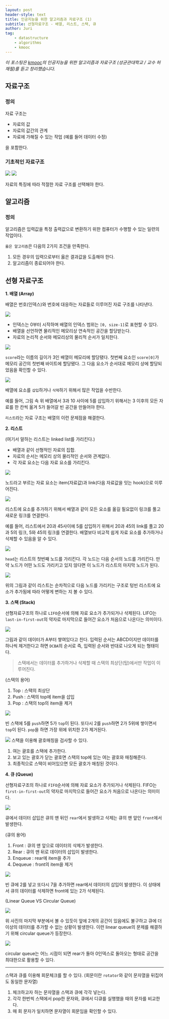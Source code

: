 ```yaml
---
layout: post
header-style: text
title: 인공지능을 위한 알고리즘과 자료구조 (1)
subtitle: 선형자료구조 - 배열, 리스트, 스택, 큐
author: Juri
tag:
    - datastructure
    - algorithms
    - kmooc
---
```


<i>이 포스팅은 [kmooc](kmooc.kr)의 인공지능을 위한 알고리즘과 자료구조 (성균관대학교 / 교수 허재필)를 듣고 정리했습니다.</i>

## 자료구조

### 정의

자료 구조는

-   자료의 값
-   자료의 값간의 관계
-   자료에 가해질 수 있는 작업 (예를 들어 데이터 수정)

을 포함한다.

### 기초적인 자료구조

![](/img/in-post/data-structure.png)
![](/img/in-post/data-structure2.png)

자료의 특징에 따라 적절한 자료 구조를 선택해야 한다.

## 알고리즘

### 정의

알고리즘은 입력값을 특정 출력값으로 변환하기 위한 컴퓨터가 수행할 수 있는 일련의 작업이다.

`옳은 알고리즘`은 다음의 2가지 조건을 만족한다.

1. 모든 경우의 입력으로부터 옳은 결과값을 도출해야 한다.
2. 알고리즘이 종료되어야 한다.

## 선형 자료구조

**1. 배열 (Array)**

배열은 번호(인덱스)와 번호에 대응하는 자료들로 이루어진 자료 구조를 나타낸다.

![](/img/in-post/array1.png)

-   인덱스는 0부터 시작하며 배열의 인덱스 범위는 `[0, size-1]`로 표현할 수 있다.
-   배열을 선언하면 물리적인 메모리상 연속적인 공간을 할당받는다.
-   자료의 논리적 순서와 메모리상의 물리적 순서가 일치한다.

![](/img/in-post/array2.png)

`score`라는 이름의 길이가 3인 배열이 메모리에 할당됐다. 첫번째 요소인 `score[0]`가 메모리 공간의 첫번째 바이트에 할당됐다. 그 다음 요소가 순서대로 메모리 상에 할당되었음을 확인할 수 있다.

![](/img/in-post/array3.png)

배열에 요소를 `삽입`하거나 `삭제`하기 위해서 많은 작업을 수반한다.

예를 들어, 그림 속 위 배열에서 3과 10 사이에 5를 삽입하기 위해서는 3 이후의 모든 자료를 한 칸씩 옮겨 5가 들어갈 빈 공간을 만들어야 한다.

`리스트`라는 자료 구조는 배열의 이런 문제점을 해결한다.

**2. 리스트**

(여기서 말하는 리스트는 linked list를 가리킨다.)

-   배열과 같이 선형적인 자료의 집합.
-   자료의 순서는 메모리 상의 물리적인 순서와 관계없다.
-   각 자료 요소는 다음 자료 요소를 가리킨다.

![](/img/in-post/list1.png)

노드라고 부르는 자료 요소는 item(자료값)과 link(다음 자료값을 잇는 hook)으로 이루어진다.

![](/img/in-post/list2.png)

리스트에 요소를 추가하기 위해서 배열과 같이 모든 요소를 옮길 필요없이 링크를 풀고 새로운 링크를 연결한다.

예를 들어, 리스트에서 20과 45사이에 5를 삽입하기 위해서 20과 45의 link를 풀고 20과 5의 링크, 5와 45의 링크를 연결한다. 배열보다 비교적 쉽게 자료 요소를 추가하거나 삭제할 수 있음을 알 수 있다.

![](/img/in-post/list3.png)

`head`는 리스트의 첫번째 노드를 가리킨다. 각 노드는 다음 순서의 노드를 가리킨다. 만약 노드가 어떤 노드도 가리키고 있지 않다면 이 노드가 리스트의 마지막 노드가 된다.

![](/img/in-post/list4.png)

위의 그림과 같이 리스트는 순차적으로 다음 노드를 가리키는 구조로 텅빈 리스트에 요소가 추가됨에 따라 어떻게 변하는 지 볼 수 있다.

**3. 스택 (Stack)**

선형자료구조의 하나로 `LIFO`순서에 의해 자료 요소가 추가되거나 삭제된다. LIFO는 `last-in-first-out`의 약자로 마지막으로 들어간 요소가 처음으로 나온다는 의미이다.

![](/img/in-post/stack1.png)

그림과 같이 데이터가 A부터 쌓여있다고 친다. 입력된 순서는 ABCD이지만 데이터를 하나씩 제거한다고 하면 `DCBA`의 순서로 즉, 입력된 순서와 반대로 나오게 되는 형태이다.

> 스택에서는 데이터를 추가하거나 삭제할 때 스택의 최상단(탑)에서만 작업이 이루어진다.

(스택의 용어)

1. Top : 스택의 최상단
2. Push : 스택의 top에 item을 삽입
3. Pop : 스택의 top의 item을 제거

![](/img/in-post/stack2.png)

빈 스택에 5를 `push`하면 5가 `top`이 된다. 또다시 2를 `push`하면 2가 5위에 쌓이면서 `top`이 된다. `pop`을 하면 가장 위에 위치한 2가 제거된다.

![](/img/in-post/stack3.png)
스택을 이용해 괄호매칭을 검사할 수 있다.

1. 여는 괄호를 스택에 추가한다.
2. 보고 있는 괄호가 닫는 괄호면 스택의 top에 있는 여는 괄호와 매칭해준다.
3. 최종적으로 스택이 비어있으면 모든 괄호가 매칭된 것이다.

**4. 큐 (Queue)**

선형자료구조의 하나로 `FIFO`순서에 의해 자료 요소가 추가되거나 삭제된다. FIFO는 `first-in-first-out`의 약자로 마지막으로 들어간 요소가 처음으로 나온다는 의미이다.

![](/img/in-post/queue1.png)

큐에서 데이터 삽입은 큐의 맨 뒤인 `rear`에서 발생하고 삭제는 큐의 맨 앞인 `front`에서 발생한다.

(큐의 용어)

1. Front : 큐의 맨 앞으로 데이터의 삭제가 발생한다.
2. Rear : 큐의 맨 뒤로 데이터의 삽입이 발생한다.
3. Enqueue : rear에 item을 추가
4. Dequeue : front의 item을 제거

![](/img/in-post/queue2.png)

빈 큐에 2를 넣고 또다시 7을 추가하면 rear에서 데이터의 삽입이 발생한다. 이 상태에서 큐의 데이터를 삭제하면 front에 있는 2가 삭제된다.

(Linear Queue VS Circular Queue)

![](/img/in-post/queue3.png)

위 사진의 마지막 부분에서 볼 수 있듯이 앞에 2개의 공간이 있음에도 불구하고 큐에 더이상의 데이터를 추가할 수 없는 상황이 발생한다. 이런 linear queue의 문제를 해결하기 위해 circular queue가 등장한다.

![](/img/in-post/queue4.png)

circular queue는 어느 시점이 되면 rear가 돌아 0인덱스로 돌아오는 형태로 공간을 최대한으로 활용할 수 있다.

---

스택과 큐를 이용해 회문체크를 할 수 있다.
(회문이란 `rotator`와 같이 문자열을 뒤집어도 동일한 문자열)

1. 체크하고자 하는 문자열을 스택과 큐에 각각 넣는다.
2. 각각 한번씩 스택에서 pop한 문자와, 큐에서 디큐를 실행했을 때의 문자를 비교한다.
3. 매 회 문자가 일치하면 문자열이 회문임을 확인할 수 있다.
